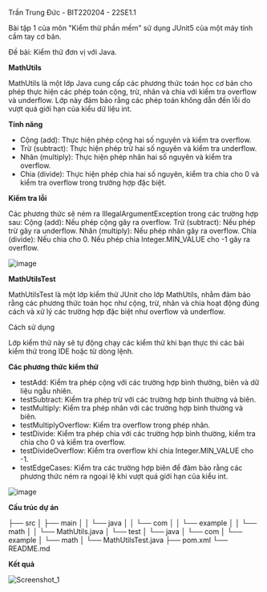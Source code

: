 Trần Trung Đức - BIT220204 - 22SE1.1

Bài tập 1 của môn "Kiểm thử phần mềm" sử dụng JUnit5 của một máy tính cầm tay cơ bản.

Đề bài: Kiểm thử đơn vị với Java.

**MathUtils**

MathUtils là một lớp Java cung cấp các phương thức toán học cơ bản cho phép thực hiện các phép toán cộng, trừ, nhân và chia với kiểm tra overflow và underflow. Lớp này đảm bảo rằng các phép toán không dẫn đến lỗi do vượt quá giới hạn của kiểu dữ liệu int.

**Tính năng**
-  Cộng (add): Thực hiện phép cộng hai số nguyên và kiểm tra overflow.
-  Trừ (subtract): Thực hiện phép trừ hai số nguyên và kiểm tra underflow.
-  Nhân (multiply): Thực hiện phép nhân hai số nguyên và kiểm tra overflow.
-  Chia (divide): Thực hiện phép chia hai số nguyên, kiểm tra chia cho 0 và kiểm tra overflow trong trường hợp đặc biệt.

**Kiểm tra lỗi**

Các phương thức sẽ ném ra IllegalArgumentException trong các trường hợp sau:
 Cộng (add):
  Nếu phép cộng gây ra overflow.
 Trừ (subtract):
  Nếu phép trừ gây ra underflow.
 Nhân (multiply):
  Nếu phép nhân gây ra overflow.
 Chia (divide):
  Nếu chia cho 0.
  Nếu phép chia Integer.MIN_VALUE cho -1 gây ra overflow.

  ![image](https://github.com/user-attachments/assets/aafc9aeb-5343-4c10-ac83-bdc1f08545bf)

**MathUtilsTest**

MathUtilsTest là một lớp kiểm thử JUnit cho lớp MathUtils, nhằm đảm bảo rằng các phương thức toán học như cộng, trừ, nhân và chia hoạt động đúng cách và xử lý các trường hợp đặc biệt như overflow và underflow.

Cách sử dụng

Lớp kiểm thử này sẽ tự động chạy các kiểm thử khi bạn thực thi các bài kiểm thử trong IDE hoặc từ dòng lệnh.

**Các phương thức kiểm thử**
-  testAdd: Kiểm tra phép cộng với các trường hợp bình thường, biên và dữ liệu ngẫu nhiên.
-  testSubtract: Kiểm tra phép trừ với các trường hợp bình thường và biên.
-  testMultiply: Kiểm tra phép nhân với các trường hợp bình thường và biên.
-  testMultiplyOverflow: Kiểm tra overflow trong phép nhân.
-  testDivide: Kiểm tra phép chia với các trường hợp bình thường, kiểm tra chia cho 0 và kiểm tra overflow.
-  testDivideOverflow: Kiểm tra overflow khi chia Integer.MIN_VALUE cho -1.
-  testEdgeCases: Kiểm tra các trường hợp biên để đảm bảo rằng các phương thức ném ra ngoại lệ khi vượt quá giới hạn của kiểu int.

  ![image](https://github.com/user-attachments/assets/b1d84789-0ba0-4735-8392-49e4c0803876)

**Cấu trúc dự án**
 
├── src
│   ├── main
│   │   └── java
│   │       └── com
│   │           └── example
│   │               └── math
│   │                   └── MathUtils.java
│   └── test
│       └── java
│           └── com
│               └── example
│                   └── math
│                       └── MathUtilsTest.java
├── pom.xml
└── README.md

**Kết quả**

![Screenshot_1](https://github.com/user-attachments/assets/06cb26b0-6561-475d-a0a5-b5714b2962e2)

